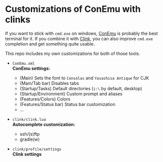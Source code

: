 # Customizations of ConEmu with clinks

If you want to stick with `cmd.exe` on windows, [ConEmu](https://conemu.github.io/) is probably the best terminal for it.
If you combine it with [Clink](https://mridgers.github.io/clink/), you can also improve `cmd.exe` completion and get something quite usable.

This repo includes my own customizations for both of those tools.

- `ConEmu.xml`
  <br>**ConEmu settings:**
  - (Main) Sets the font to `Consolas` and `Yasashisa Antique` for CJK
  - (Main/Tab bar) Disables tabs
  - (Startup/Tasks) Default directories (`i:\` by default, desktop)
  - (Startup/Environment) Custom prompt and aliases
  - (Features/Colors) Colors
  - (Features/Status bar) Status bar customization
  - ...
  
- `clink/clink.lua`
  <br>**Autocomplete customization:**
  - ssh/(s)ftp
  - gradle(w)
  
- `clink/profile/settings`
  <br>**Clink settings**

